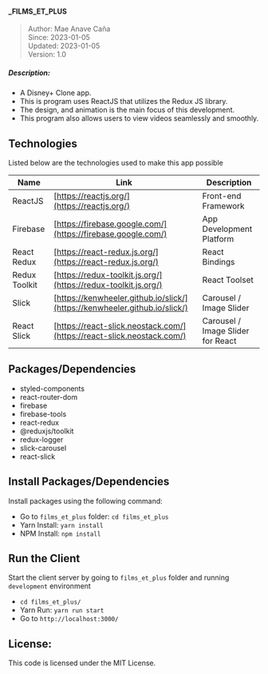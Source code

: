#### _FILMS_ET_PLUS

> Author: Mae Anave Caña    
> Since: 2023-01-05    
> Updated: 2023-01-05    
> Version: 1.0    



##### Description: 
- A Disney+ Clone app.
- This is program uses ReactJS that utilizes the Redux JS library.
- The design, and animation is the main focus of this development.
- This program also allows users to view videos seamlessly and smoothly.



## Technologies

Listed below are the technologies used to make this app possible

| Name | Link | Description |
| ------ | ------ | ------ |
| ReactJS | [https://reactjs.org/](https://reactjs.org/) | Front-end Framework |
| Firebase | [https://firebase.google.com/](https://firebase.google.com/) | App Development Platform |
| React Redux | [https://react-redux.js.org/](https://react-redux.js.org/) | React Bindings |
| Redux Toolkit | [https://redux-toolkit.js.org/](https://redux-toolkit.js.org/) | React Toolset |
| Slick | [https://kenwheeler.github.io/slick/](https://kenwheeler.github.io/slick/) | Carousel / Image Slider |
| React Slick | [https://react-slick.neostack.com/](https://react-slick.neostack.com/) | Carousel / Image Slider for React |



## Packages/Dependencies
- styled-components
- react-router-dom
- firebase
- firebase-tools
- react-redux
- @reduxjs/toolkit
- redux-logger
- slick-carousel
- react-slick



## Install Packages/Dependencies
Install packages using the following command:
- Go to `films_et_plus` folder: `cd films_et_plus`
- Yarn Install: `yarn install`
- NPM Install: `npm install`



## Run the Client
Start the client server by going to `films_et_plus` folder and running `development` environment
- `cd films_et_plus/`
- Yarn Run: `yarn run start`
- Go to `http://localhost:3000/`



## License: 
This code is licensed under the MIT License.
